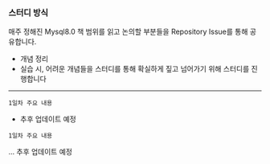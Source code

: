 ### 스터디 방식

매주 정해진 Mysql8.0 책 범위를 읽고 논의할 부분들을 Repository Issue를 통해 공유합니다.

- 개념 정리
- 실습 시, 어려운 개념들을 스터디를 통해 확실하게 짚고 넘어가기 위해 스터디를 진행합니다

---

`1일차 주요 내용`

- 추후 업데이트 예정

`1일차 주요 내용`

... 추후 업데이트 예정
